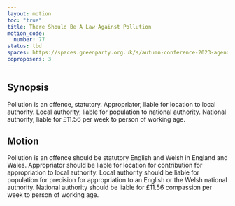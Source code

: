 ```yaml
---
layout: motion
toc: "true"
title: There Should Be A Law Against Pollution
motion_code:
  number: 77
status: tbd
spaces: https://spaces.greenparty.org.uk/s/autumn-conference-2023-agenda-forum/post/post/view?id=10703
coproposers: 3
---
```

## Synopsis

Pollution is an offence, statutory. Appropriator, liable for location to local authority. Local authority, liable for population to national authority. National authority, liable for £11.56 per week to person of working age.

## Motion

Pollution is an offence should be statutory English and Welsh in England and Wales. Appropriator should be liable for location for contribution for appropriation to local authority. Local authority should be liable for population for precision for appropriation to an English or the Welsh national authority. National authority should be liable for £11.56 compassion per week to person of working age.